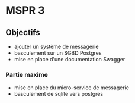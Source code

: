 # MSPR 3

## Objectifs
- ajouter un système de messagerie
- basculement sur un SGBD Postgres
- mise en place d'une documentation Swagger

### Partie maxime
- mise en place du micro-service de messagerie
- basculement de sqlite vers postgres


